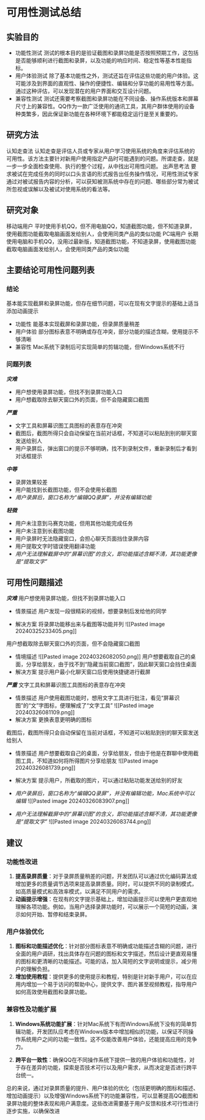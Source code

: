 # 可用性测试总结
## 实验目的
- 功能性测试
测试的根本目的是验证截图和录屏功能是否按照预期工作，这包括是否能够顺利进行截图和录屏，以及功能的响应时间、稳定性等基本性能指标。
- 用户体验测试
除了基本功能性之外，测试还旨在评估这些功能的用户体验。这可能涉及到界面的直观性、操作的便捷性、编辑和分享功能的易用性等方面。通过这种评估，可以发现潜在的用户界面和交互设计问题。
- 兼容性测试
测试还需要考察截图和录屏功能在不同设备、操作系统版本和屏幕尺寸上的兼容性。QQ作为一款广泛使用的通讯工具，其用户群体使用的设备种类繁多，因此保证新功能在各种环境下都能稳定运行是至关重要的。
## 研究方法
认知走查法 
认知走查是评估人员或专家从用户学习使用系统的角度来评估系统的可用性。该方法主要针对新用户使用指定产品时可能遇到的问题。所谓走查，就是一步一步全面检查使用、执行的整个过程，从中找出可用性问题。
出声思考法 
要求被试在完成任务的同时以口头言语的形式报告出任务操作情况，可用性测试专家通过对被试报告内容的分析，可以获知被测系统中存在的问题、哪些部分常为被试所忽视或误解以及被试对使用系统的看法等。
## 研究对象
移动端用户
平时使用手机QQ，但不用电脑QQ，知道截图功能，但不知道录屏，使用截图功能截取电脑画面发给别人，会使用同类产品的类似功能
PC端用户
长期使用电脑和手机QQ，没用过最新版，知道截图功能，不知道录屏，使用截图功能截取电脑画面发给别人，会使用同类产品的类似功能
## 主要结论可用性问题列表
### 结论
基本能实现截屏和录屏功能，但存在细节问题，可以在现有文字提示的基础上适当添加动画提示
- 功能性
能基本实现截屏和录屏功能，但录屏质量稍差
- 用户体验
部分图标表意不明确或存在冲突，部分功能的描述含糊，使用提示不够清晰
- 兼容性
Mac系统下录制后可实现简单的剪辑功能，但Windows系统不行
### 问题列表
***灾难***
- 用户想使用录屏功能，但找不到录屏功能入口
- 用户想截取除去聊天窗口外的页面，但不会隐藏窗口截图

***严重***
- 文字工具和屏幕识图工具图标的表意存在冲突
- 截图后，截图所得只会自动保留在当前对话框，不知道可以粘贴到别的聊天窗发送给别人
- 用户录屏后，弹出窗口的提示不够明确，找不到录制文件，重新录制后才看到对话框提示


***中等***
- 录屏效果较差
- 用户能找到长截图功能，但不会使用长截图
- *用户录屏后，窗口名称为“编辑QQ录屏”，并没有编辑功能*

***轻微***
- 用户未注意到马赛克功能，但用其他功能完成任务
- 用户未注意到长截图功能
- 用户录屏时无法隐藏窗口，会担心聊天页面挡住录屏内容
- 用户提取文字时错误使用翻译功能
- *用户无法理解截屏中的“屏幕识图”的含义，即功能描述含糊不清，其功能更像是“提取文字”*

## 可用性问题描述
***灾难***
用户想使用录屏功能，但找不到录屏功能入口

- 情景描述
用户发现一段很精彩的视频，想要录制后发给他的同学

- 解决方案
将录屏功能移出来与截图等功能并列
![[Pasted image 20240325233405.png]]

用户想截取除去聊天窗口外的页面，但不会隐藏窗口截图
- 情境描述
![[Pasted image 20240326082050.png]]
用户想要截取自己的桌面，分享给朋友，由于找不到“隐藏当前窗口截图”，因此聊天窗口会挡住桌面
- 解决方案
提示用户最小化聊天窗口后使用快捷键进行截屏

***严重***
文字工具和屏幕识图工具图标的表意存在冲突
- 情景描述
用户使用截图功能时，想用文字工具进行批注，看见“屏幕识图”的“文”字图标，便理解成了“文字工具”
![[Pasted image 20240326081109.png]]
- 解决方案
更换表意更明确的图标

截图后，截图所得只会自动保留在当前对话框，不知道可以粘贴到别的聊天窗发送给别人
- 情景描述
用户想要截取自己的桌面，分享给朋友，但由于他是在群聊中使用截图工具，不知道如何将所得图片分享给朋友
![[Pasted image 20240326081739.png]]
- 解决方案
提示用户，所截取的图片，可以通过粘贴功能发送给别的好友


- *用户录屏后，窗口名称为“编辑QQ录屏”，并没有编辑功能，Mac系统中可以编辑*
![[Pasted image 20240326083907.png]]

- *用户无法理解截屏中的“屏幕识图”的含义，即功能描述含糊不清，其功能更像是“提取文字”*
![[Pasted image 20240326083744.png]]
## 建议
### 功能性改进
1. **提高录屏质量**：对于录屏质量稍差的问题，开发团队可以通过优化编码算法或增加更多的质量调节选项来提高录屏质量。同时，可以提供不同的录制模式，如高质量模式和高效率模式，以满足不同用户的需求。
2. **动画提示增强**：在现有的文字提示基础上，增加动画提示可以使用户更直观地理解各项功能。例如，当用户选择录屏功能时，可以展示一个简短的动画，演示如何开始、暂停和结束录屏。
### 用户体验优化
1. **图标和功能描述优化**：针对部分图标表意不明确或功能描述含糊的问题，进行全面的用户调研，找出具体存在问题的图标和文字描述，然后设计更直观易懂的图标和更清晰的功能描述。可能的话，加入简短的文字说明或提示，减少用户的理解负担。
2. **增加使用教程**：提供更多的使用提示和教程，特别是针对新手用户，可以在应用内增加一个易于访问的帮助中心，提供文字、图片甚至视频教程，指导用户如何高效使用截图和录屏功能。
### 兼容性及功能扩展
1. **Windows系统功能扩展**：针对Mac系统下有而Windows系统下没有的简单剪辑功能，开发团队应考虑在Windows版本中增加相似的功能，以保证不同操作系统用户之间的功能一致性。这不仅能改善用户体验，还能提高应用的竞争力。
    
2. **跨平台一致性**：确保QQ在不同操作系统下提供一致的用户体验和功能性，对于存在差异的功能，探索是否技术可行以及用户需求，从而决定是否进行跨平台统一。

总的来说，通过对录屏质量的提升、用户体验的优化（包括更明确的图标和描述、增加动画提示）以及增强Windows系统下的功能兼容性，可以显著提高QQ截图和录屏功能的整体表现和用户满意度。这些改进需要基于用户反馈和技术可行性进行逐步实施，以确保改进
